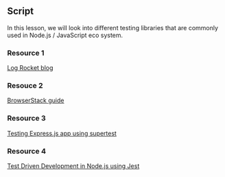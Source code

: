 ## Script

In this lesson, we will look into different testing libraries that are commonly used in Node.js / JavaScript eco system.

### Resource 1

[Log Rocket blog](https://blog.logrocket.com/comparing-best-node-js-unit-testing-frameworks/)

### Resouce 2

[BrowserStack guide](https://www.browserstack.com/guide/top-javascript-testing-frameworks)

### Resource 3

[Testing Express.js app using supertest](https://www.sammeechward.com/testing-an-express-app-with-supertest-and-jest)

### Resource 4

[Test Driven Development in Node.js using Jest](https://blog.logrocket.com/node-js-express-test-driven-development-jest/)
